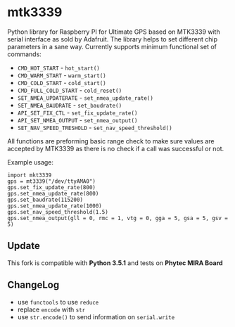 mtk3339
=======

Python library for Raspberry PI for Ultimate GPS based on MTK3339 with serial interface as sold by Adafruit. The library helps to set different chip parameters in a sane way. Currently supports minimum functional set of commands:

-	`CMD_HOT_START` - `hot_start()`
-	`CMD_WARM_START` - `warm_start()`
-	`CMD_COLD_START` - `cold_start()`
-	`CMD_FULL_COLD_START` - `cold_reset()`
-	`SET_NMEA_UPDATERATE` - `set_nmea_update_rate()`
-	`SET_NMEA_BAUDRATE` - `set_baudrate()`
-	`API_SET_FIX_CTL` - `set_fix_update_rate()`
-	`API_SET_NMEA_OUTPUT` - `set_nmea_output()`
-	`SET_NAV_SPEED_TRESHOLD` - `set_nav_speed_threshold()`

All functions are preforming basic range check to make sure values are accepted by MTK3339 as there is no check if a call was successful or not.

Example usage:

```
import mkt3339
gps = mt3339("/dev/ttyAMA0")
gps.set_fix_update_rate(800)
gps.set_nmea_update_rate(800)
gps.set_baudrate(115200)
gps.set_nmea_update_rate(1000)
gps.set_nav_speed_threshold(1.5)
gps.set_nmea_output(gll = 0, rmc = 1, vtg = 0, gga = 5, gsa = 5, gsv = 5)
```

Update
------

This fork is compatible with **Python 3.5.1** and tests on **Phytec MIRA Board**

ChangeLog
---------

-	use `functools` to use `reduce`
-	replace `encode` with `str`
-	use `str.encode()` to send information on `serial.write`
